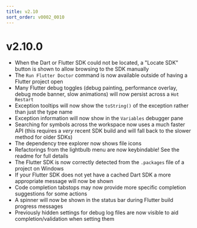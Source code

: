 ```yaml
---
title: v2.10
sort_order: v0002_0010
---
```


# v2.10.0

- When the Dart or Flutter SDK could not be located, a "Locate SDK" button is shown to allow browsing to the SDK manually
- The `Run Flutter Doctor` command is now available outside of having a Flutter project open
- Many Flutter debug toggles (debug painting, performance overlay, debug mode banner, slow animations) will now persist across a `Hot Restart`
- Exception tooltips will now show the `toString()` of the exception rather than just the type name
- Exception information will now show in the `Variables` debugger pane
- Searching for symbols across the workspace now uses a much faster API (this requires a *very* recent SDK build and will fall back to the slower method for older SDKs)
- The dependency tree explorer now shows file icons
- Refactorings from the lightbulb menu are now keybindable! See the readme for full details
- The Flutter SDK is now correctly detected from the `.packages` file of a project on Windows
- If your Flutter SDK does not yet have a cached Dart SDK a more appropriate message will now be shown
- Code completion tabstops may now provide more specific completion suggestions for some actions
- A spinner will now be shown in the status bar during Flutter build progress messages
- Previously hidden settings for debug log files are now visible to aid completion/validation when setting them
